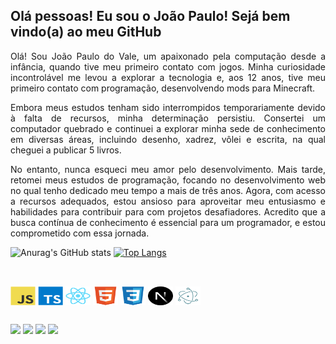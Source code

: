 ## Olá pessoas! Eu sou o João Paulo! Sejá bem vindo(a) ao meu GitHub

<div style="text-align:justify">
   Olá! Sou João Paulo do Vale, um apaixonado pela computação desde a infância, quando tive meu primeiro contato com jogos. Minha curiosidade incontrolável me levou a explorar a tecnologia e, aos 12 anos, tive meu primeiro contato com         programação, desenvolvendo mods para Minecraft. 

   Embora meus estudos tenham sido interrompidos temporariamente devido à falta de recursos, minha determinação persistiu. Consertei um computador quebrado e continuei a explorar minha sede de conhecimento em diversas áreas, incluindo         desenho, xadrez, vôlei e escrita, na qual cheguei a publicar 5 livros. 

   No entanto, nunca esqueci meu amor pelo desenvolvimento. Mais tarde, retomei meus estudos de programação, focando no desenvolvimento web no qual tenho dedicado meu tempo a mais de três anos. Agora, com acesso a recursos adequados, estou    ansioso para aproveitar meu entusiasmo e habilidades para contribuir para com projetos desafiadores. Acredito que a busca contínua de conhecimento é essencial para um programador, e estou comprometido com essa jornada.
</div>

   ![Anurag's GitHub stats](https://github-readme-stats.vercel.app/api?username=JPDovale&show_icons=true&theme=highcontrast&show=reviews&include_all_commits=true)
   [![Top Langs](https://github-readme-stats.vercel.app/api/top-langs/?username=JPDovale&langs_count=15&layout=compact&theme=highcontrast)](https://github.com/JPDovale/github-readme-stats)

##

<div style="display: inline_block"><br>
  <img align="center" alt="JPDovale-Js" height="30" width="40" src="https://raw.githubusercontent.com/devicons/devicon/master/icons/javascript/javascript-original.svg">
  <img align="center" alt="JPDovale-Ts" height="30" width="40" src="https://raw.githubusercontent.com/devicons/devicon/master/icons/typescript/typescript-plain.svg">
  <img align="center" alt="JPDovale-React" height="30" width="40" src="https://raw.githubusercontent.com/devicons/devicon/master/icons/react/react-original.svg">
  <img align="center" alt="JPDovale-HTML" height="30" width="40" src="https://raw.githubusercontent.com/devicons/devicon/master/icons/html5/html5-original.svg">
  <img align="center" alt="JPDovale-CSS" height="30" width="40" src="https://raw.githubusercontent.com/devicons/devicon/master/icons/css3/css3-original.svg">
  <img align="center" alt="JPDovale-CSS" height="30" width="40" src="https://raw.githubusercontent.com/devicons/devicon/master/icons/nextjs/nextjs-original.svg">
  <img align="center" alt="JPDovale-CSS" height="30" width="40" src="https://raw.githubusercontent.com/devicons/devicon/master/icons/electron/electron-original.svg">
</div>

##

<div>
  <a href="https://www.youtube.com/channel/UCuzqctHBqHLAzi4x4W9UP0Q" target="_blank"><img src="https://img.shields.io/badge/YouTube-FF0000?style=for-the-badge&logo=youtube&logoColor=white" target="_blank"></a>
  <a href="https://instagram.com/j.paulo_dovale" target="_blank"><img src="https://img.shields.io/badge/-Instagram-%23E4405F?style=for-the-badge&logo=instagram&logoColor=white" target="_blank"></a>
  <a href = "mailto:joaopaulodovaledeo.60@gmail.com"><img src="https://img.shields.io/badge/-Gmail-%23333?style=for-the-badge&logo=gmail&logoColor=white" target="_blank"></a>
  <a href="https://www.linkedin.com/in/jpdvo/" target="_blank"><img src="https://img.shields.io/badge/-LinkedIn-%230077B5?style=for-the-badge&logo=linkedin&logoColor=white" target="_blank"></a> 
</div>

